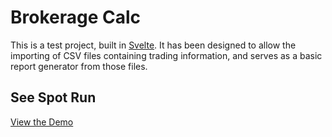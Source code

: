 # Brokerage Calc

This is a test project, built in [Svelte](https://svelte.dev). It has been designed to allow the importing of CSV files containing trading information, and serves as a basic report generator from those files.

## See Spot Run

[View the Demo](https://loving-bell-2aff3b.netlify.com/)
